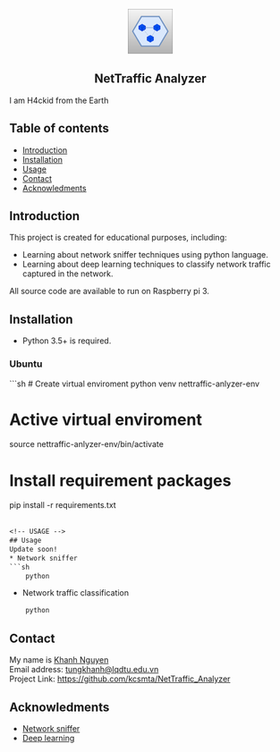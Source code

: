 <!-- all comment are written here -->
<!-- Project logo-->
<p align="center">
<a href="https://github.com/kcsmta/NetTraffic_Analyzer">
    <img src="resources/logo.png" width="80" height="80">
</a>
</p>

<h2 align="center">
    NetTraffic Analyzer
</h2>

I am H4ckid from the Earth

<!-- TABLE OF CONTENTS-->
## Table of contents
* [Introduction](#introduction)
* [Installation](#installation)
* [Usage](#usage)
* [Contact](#contact)
* [Acknowledments](#acknowledments)


<!-- INTRODUCTION -->
## Introduction
This project is created for educational purposes, including:
* Learning about network sniffer techniques using python language.
* Learning about deep learning techniques to classify network traffic captured
in the network.
<p>
All source code are available to run on Raspberry pi 3. 
</p>


<!-- INSTALLATION -->
## Installation
* Python 3.5+ is required.
<h3>Ubuntu</h3>
```sh
# Create virtual enviroment
python venv nettraffic-anlyzer-env

# Active virtual enviroment
source nettraffic-anlyzer-env/bin/activate

# Install requirement packages
pip install -r requirements.txt
```

<!-- USAGE -->
## Usage
Update soon!
* Network sniffer
```sh
    python 
```

* Network traffic classification
```sh   
    python
```


<!--CONTACT -->
## Contact
My name is [Khanh Nguyen]()  \
Email address: tungkhanh@lqdtu.edu.vn \
Project Link: https://github.com/kcsmta/NetTraffic_Analyzer


<!-- ACKNOWLEDMENTS-->
## Acknowledments
* [Network sniffer]()
* [Deep learning]()
